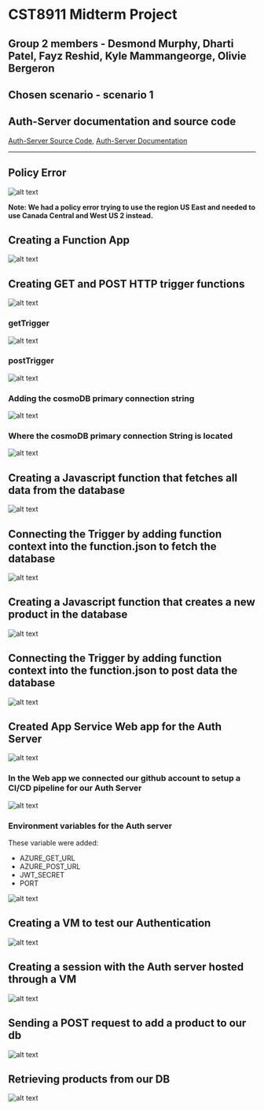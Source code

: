 # CST8911 Midterm Project

## Group 2 members - Desmond Murphy, Dharti Patel, Fayz Reshid, Kyle Mammangeorge, Olivie Bergeron

## Chosen scenario - scenario 1

## Auth-Server documentation and source code

[Auth-Server Source Code](https://github.com/OlivBerg/auth-server),
[Auth-Server Documentation](https://github.com/OlivBerg/auth-server/blob/main/readme.md)

---

## Policy Error

![alt text](image.png)

**Note: We had a policy error trying to use the region US East and needed to use Canada Central and West US 2 instead.**

## Creating a Function App

![alt text](image-7.png)

## Creating GET and POST HTTP trigger functions

![alt text](image-10.png)

### getTrigger

![alt text](image-11.png)

### postTrigger

![alt text](image-12.png)

### Adding the cosmoDB primary connection string

![alt text](image-5.png)

### Where the cosmoDB primary connection String is located

![alt text](image-6.png)

## Creating a Javascript function that fetches all data from the database

![alt text](image-8.png)

## Connecting the Trigger by adding function context into the function.json to fetch the database

![alt text](image-9.png)

## Creating a Javascript function that creates a new product in the database

![alt text](image-15.png)

## Connecting the Trigger by adding function context into the function.json to post data the database

![alt text](image-16.png)

## Created App Service Web app for the Auth Server

![alt text](image-17.png)

### In the Web app we connected our github account to setup a CI/CD pipeline for our Auth Server

![alt text](image-18.png)

### Environment variables for the Auth server

These variable were added:

- AZURE_GET_URL
- AZURE_POST_URL
- JWT_SECRET
- PORT

![alt text](image-19.png)

## Creating a VM to test our Authentication

![alt text](image-20.png)

## Creating a session with the Auth server hosted through a VM

![alt text](image-21.png)

## Sending a POST request to add a product to our db

![alt text](image-22.png)

## Retrieving products from our DB

![alt text](image-23.png)
